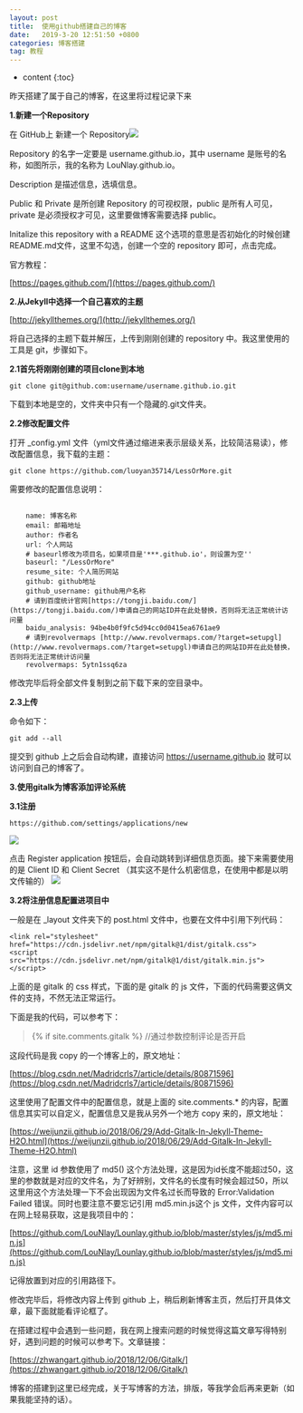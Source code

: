 ```yaml
---
layout: post
title:  使用github搭建自己的博客
date:   2019-3-20 12:51:50 +0800
categories: 博客搭建
tag: 教程
---
```


* content
{:toc}


昨天搭建了属于自己的博客，在这里将过程记录下来

  

**1.新建一个Repository**

在 GitHub上 新建一个 Repository![](https://lounlay.github.io/images/newRepository.png)

Repository 的名字一定要是 username.github.io，其中 username 是账号的名称，如图所示，我的名称为 LouNlay.github.io。

  

Description 是描述信息，选填信息。

  

Public 和 Private 是所创建 Repository 的可视权限，public 是所有人可见，private 是必须授权才可见，这里要做博客需要选择 public。

  

Initalize this repository with a README 这个选项的意思是否初始化的时候创建README.md文件，这里不勾选，创建一个空的 repository 即可，点击完成。

  

官方教程：


[https://pages.github.com/](https://pages.github.com/)


  

**2.从Jekyll中选择一个自己喜欢的主题**  


[http://jekyllthemes.org/](http://jekyllthemes.org/)


将自己选择的主题下载并解压，上传到刚刚创建的 repository 中。我这里使用的工具是 git，步骤如下。

  

**2.1首先将刚刚创建的项目clone到本地**

```
git clone git@github.com:username/username.github.io.git
```

下载到本地是空的，文件夹中只有一个隐藏的.git文件夹。  

  

**2.2修改配置文件**

打开 _config.yml 文件（yml文件通过缩进来表示层级关系，比较简洁易读），修改配置信息，我下载的主题：

```
git clone https://github.com/luoyan35714/LessOrMore.git
```

  

需要修改的配置信息说明：  

```

    name: 博客名称
    email: 邮箱地址
    author: 作者名
    url: 个人网站
    # baseurl修改为项目名，如果项目是'***.github.io'，则设置为空''
    baseurl: "/LessOrMore"
    resume_site: 个人简历网站
    github: github地址
    github_username: github用户名称
    # 请到百度统计官网[https://tongji.baidu.com/](https://tongji.baidu.com/)申请自己的网站ID并在此处替换，否则将无法正常统计访问量
    baidu_analysis: 94be4b0f9fc5d94cc0d0415ea6761ae9
    # 请到revolvermaps [http://www.revolvermaps.com/?target=setupgl](http://www.revolvermaps.com/?target=setupgl)申请自己的网站ID并在此处替换，否则将无法正常统计访问量
    revolvermaps: 5ytn1ssq6za

```

修改完毕后将全部文件复制到之前下载下来的空目录中。

  

**2.3上传**

命令如下：

```
git add --all
```

提交到 github 上之后会自动构建，直接访问 https://username.github.io 就可以访问到自己的博客了。  

  

**3.使用gitalk为博客添加评论系统**

**3.1注册**

```
https://github.com/settings/applications/new
```

![](https://lounlay.github.io/images/newApplication.png)  

点击 Register application 按钮后，会自动跳转到详细信息页面。接下来需要使用的是 Client ID 和 Client Secret （其实这不是什么机密信息，在使用中都是以明文传输的）
![](https://lounlay.github.io/images/id.png)

**3.2将注册信息配置进项目中**

一般是在 _layout 文件夹下的 post.html 文件中，也要在文件中引用下列代码：

```
<link rel="stylesheet" href="https://cdn.jsdelivr.net/npm/gitalk@1/dist/gitalk.css">
<script src="https://cdn.jsdelivr.net/npm/gitalk@1/dist/gitalk.min.js"></script>
```

上面的是 gitalk 的 css 样式，下面的是 gitalk 的 js 文件，下面的代码需要这俩文件的支持，不然无法正常运行。  

  

下面是我的代码，可以参考下：

>{% if site.comments.gitalk %} //通过参数控制评论是否开启

这段代码是我 copy 的一个博客上的，原文地址：  


[https://blog.csdn.net/Madridcrls7/article/details/80871596](https://blog.csdn.net/Madridcrls7/article/details/80871596)

  

这里使用了配置文件中的配置信息，就是上面的 site.comments.* 的内容，配置信息其实可以自定义，配置信息又是我从另外一个地方 copy 来的，原文地址：


[https://weijunzii.github.io/2018/06/29/Add-Gitalk-In-Jekyll-Theme-H2O.html](https://weijunzii.github.io/2018/06/29/Add-Gitalk-In-Jekyll-Theme-H2O.html)


注意，这里 id 参数使用了 md5() 这个方法处理，这是因为id长度不能超过50，这里的参数就是对应的文件名，为了好辨别，文件名的长度有时候会超过50，所以这里用这个方法处理一下不会出现因为文件名过长而导致的 Error:Validation Failed 错误。同时也要注意不要忘记引用 md5.min.js这个 js 文件，文件内容可以在网上轻易获取，这是我项目中的：


[https://github.com/LouNlay/Lounlay.github.io/blob/master/styles/js/md5.min.js](https://github.com/LouNlay/Lounlay.github.io/blob/master/styles/js/md5.min.js)


记得放置到对应的引用路径下。  

  

修改完毕后，将修改内容上传到 github 上，稍后刷新博客主页，然后打开具体文章，最下面就能看评论框了。

  

在搭建过程中会遇到一些问题，我在网上搜索问题的时候觉得这篇文章写得特别好，遇到问题的时候可以参考下。文章链接：


[https://zhwangart.github.io/2018/12/06/Gitalk/](https://zhwangart.github.io/2018/12/06/Gitalk/)


  

博客的搭建到这里已经完成，关于写博客的方法，排版，等我学会后再来更新（如果我能坚持的话）。
